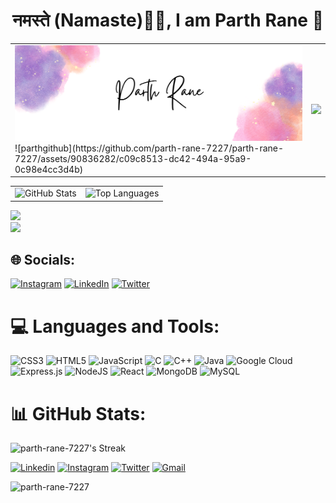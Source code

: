 <h1 align="center">नमस्ते (Namaste)🙏🏻, I am Parth Rane 👋</h1>
<table>
  <td>
    <img src="parthgithub.png"/>
    ![parthgithub](https://github.com/parth-rane-7227/parth-rane-7227/assets/90836282/c09c8513-dc42-494a-95a9-0c98e4cc3d4b)
  </td>
  <td>
<img   src="https://camo.githubusercontent.com/43d7ba8fee77106c83a549d2c7697466125a145743bcc783db096062aa0ab894/68747470733a2f2f632e74656e6f722e636f6d2f617a5a434a32597073476741414141692f70726f6772616d6d696e672e676966">
    </td>
</table>  

<div class="center-table">
  <table>
    <tr>
      <td>
        <img src="https://github-readme-stats.vercel.app/api?username=parth-rane-7227&theme=dark&hide_border=false&include_all_commits=false&count_private=false" alt="GitHub Stats">
      </td>
      <td>
        <img src="https://github-readme-stats.vercel.app/api/top-langs/?username=parth-rane-7227&theme=dark&hide_border=false&include_all_commits=false&count_private=false&layout=compact" alt="Top Languages">
      </td>
    </tr>
  </table>
</div>

![](https://github-readme-stats.vercel.app/api?username=parth-rane-7227&theme=dark&hide_border=false&include_all_commits=false&count_private=false)<br/>
![](https://github-readme-stats.vercel.app/api/top-langs/?username=parth-rane-7227&theme=dark&hide_border=false&include_all_commits=false&count_private=false&layout=compact)

## 🌐 Socials:
[![Instagram](https://img.shields.io/badge/Instagram-%23E4405F.svg?logo=Instagram&logoColor=white)](https://instagram.com/parth_rane_official_) [![LinkedIn](https://img.shields.io/badge/LinkedIn-%230077B5.svg?logo=linkedin&logoColor=white)](https://linkedin.com/in/www.linkedin.com/in/parth-rane-8004b2206) [![Twitter](https://img.shields.io/badge/Twitter-%231DA1F2.svg?logo=Twitter&logoColor=white)](https://twitter.com/@parth4342) 

# 💻 Languages and Tools:
![CSS3](https://img.shields.io/badge/css3-%231572B6.svg?style=for-the-badge&logo=css3&logoColor=white) ![HTML5](https://img.shields.io/badge/html5-%23E34F26.svg?style=for-the-badge&logo=html5&logoColor=white) ![JavaScript](https://img.shields.io/badge/javascript-%23323330.svg?style=for-the-badge&logo=javascript&logoColor=%23F7DF1E) ![C](https://img.shields.io/badge/c-%2300599C.svg?style=for-the-badge&logo=c&logoColor=white) ![C++](https://img.shields.io/badge/c++-%2300599C.svg?style=for-the-badge&logo=c%2B%2B&logoColor=white) ![Java](https://img.shields.io/badge/java-%23ED8B00.svg?style=for-the-badge&logo=java&logoColor=white) ![Google Cloud](https://img.shields.io/badge/Google%20Cloud-%234285F4.svg?style=for-the-badge&logo=google-cloud&logoColor=white) ![Express.js](https://img.shields.io/badge/express.js-%23404d59.svg?style=for-the-badge&logo=express&logoColor=%2361DAFB) ![NodeJS](https://img.shields.io/badge/node.js-6DA55F?style=for-the-badge&logo=node.js&logoColor=white) ![React](https://img.shields.io/badge/react-%2320232a.svg?style=for-the-badge&logo=react&logoColor=%2361DAFB) ![MongoDB](https://img.shields.io/badge/MongoDB-%234ea94b.svg?style=for-the-badge&logo=mongodb&logoColor=white) ![MySQL](https://img.shields.io/badge/mysql-%2300f.svg?style=for-the-badge&logo=mysql&logoColor=white)
# 📊 GitHub Stats:
![parth-rane-7227's Streak](https://github-readme-streak-stats.herokuapp.com/?user=parth-rane-7227&theme=dark&hide_border=false)

<a href='https://github.com/shivamkapasia0' target="_blank"><img alt='Linkedin' src='https://img.shields.io/badge/parth_rane 7227-100000?style=flat&logo=Linkedin&logoColor=white&labelColor=0e76a8&color=0e76a8'/></a>
<a href='https://github.com/shivamkapasia0' target="_blank"><img alt='Instagram' src='https://img.shields.io/badge/parth_rane_officail_-100000?style=flat&logo=Instagram&logoColor=white&labelColor=8D467F&color=8D467F'/></a>
<a href='https://github.com/shivamkapasia0' target="_blank"><img alt='Twitter' src='https://img.shields.io/badge/parth4342-100000?style=flat&logo=Twitter&logoColor=white&labelColor=00acee&color=00acee'/></a>
<a href='https://github.com/shivamkapasia0' target="_blank"><img alt='Gmail' src='https://img.shields.io/badge/parthrane7227-100000?style=flat&logo=Gmail&logoColor=white&labelColor=B62C2C&color=B62C2C'/></a>

<p align="left"> <img src="https://komarev.com/ghpvc/?username=parth-rane-7227&label=Profile%20views&color=0e75b6&style=flat" alt="parth-rane-7227" /> </p>

